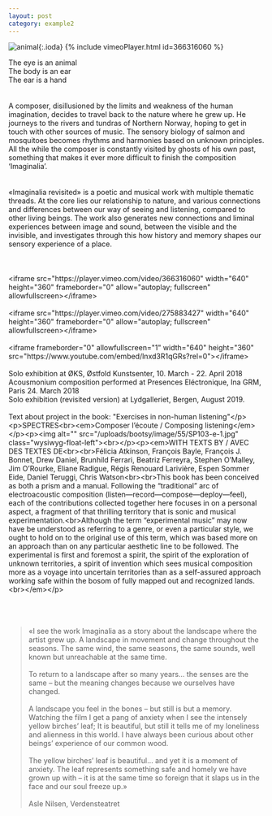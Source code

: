 ```yaml
---
layout: post
category: example2
---
```

![animal](http://sommer.alog.net/rails/active_storage/blobs/eyJfcmFpbHMiOnsibWVzc2FnZSI6IkJBaHBOQT09IiwiZXhwIjpudWxsLCJwdXIiOiJibG9iX2lkIn19--2d46f87d19c5af3f523877d9ff16a86693c1ff16/1_P1011432.jpg){:.ioda}
{% include vimeoPlayer.html id=366316060 %}
<div>The eye is an animal<br>The body is an ear<br>The ear is a hand<br><br>
<action-text-attachment sgid="BAh7CEkiCGdpZAY6BkVUSSI6Z2lkOi8vYmxvZ2FuZHBhZ2VzNi9BY3RpdmVTdG9yYWdlOjpCbG9iLzQ3P2V4cGlyZXNfaW4GOwBUSSIMcHVycG9zZQY7AFRJIg9hdHRhY2hhYmxlBjsAVEkiD2V4cGlyZXNfYXQGOwBUMA==--76451fe0c63b2228e6070dd8ba3d8d1a7e3d5198" content-type="image/jpeg" url="http://sommer.alog.net/rails/active_storage/blobs/eyJfcmFpbHMiOnsibWVzc2FnZSI6IkJBaHBOQT09IiwiZXhwIjpudWxsLCJwdXIiOiJibG9iX2lkIn19--2d46f87d19c5af3f523877d9ff16a86693c1ff16/1_P1011432.jpg" filename="1_P1011432.jpg" filesize="1940778" width="2500" height="1875" presentation="gallery"></action-text-attachment><br>A composer, disillusioned by the limits and weakness of the human imagination, decides to travel back to the nature where he grew up. He journeys to the rivers and tundras of Northern Norway, hoping to get in touch with other sources of music. The sensory biology of salmon and mosquitoes becomes rhythms and harmonies based on unknown principles. All the while the composer is constantly visited by ghosts of his own past, something that makes it ever more difficult to finish the composition ‘Imaginalia’. <br><br><action-text-attachment sgid="BAh7CEkiCGdpZAY6BkVUSSI6Z2lkOi8vYmxvZ2FuZHBhZ2VzNi9BY3RpdmVTdG9yYWdlOjpCbG9iLzQ4P2V4cGlyZXNfaW4GOwBUSSIMcHVycG9zZQY7AFRJIg9hdHRhY2hhYmxlBjsAVEkiD2V4cGlyZXNfYXQGOwBUMA==--152b766d8c345a9299634027075c9e68d05eb7b3" content-type="image/jpeg" url="http://sommer.alog.net/rails/active_storage/blobs/eyJfcmFpbHMiOnsibWVzc2FnZSI6IkJBaHBOUT09IiwiZXhwIjpudWxsLCJwdXIiOiJibG9iX2lkIn19--c51c558adb02ddebcb8c1bc5b1ff7fbb4499611d/2-20190916-DSC07619.jpg" filename="2-20190916-DSC07619.jpg" filesize="2521142" width="2500" height="2396" presentation="gallery"></action-text-attachment><br>«Imaginalia revisited» is a poetic and musical work with multiple thematic threads. At the core lies our relationship to nature, and various connections and differences between our way of seeing and listening, compared to other living beings. The work also generates new connections and liminal experiences between image and sound, between the visible and the invisible, and investigates through this how history and memory shapes our sensory experience of a place.<br><br><action-text-attachment sgid="BAh7CEkiCGdpZAY6BkVUSSI6Z2lkOi8vYmxvZ2FuZHBhZ2VzNi9BY3RpdmVTdG9yYWdlOjpCbG9iLzQ5P2V4cGlyZXNfaW4GOwBUSSIMcHVycG9zZQY7AFRJIg9hdHRhY2hhYmxlBjsAVEkiD2V4cGlyZXNfYXQGOwBUMA==--8ef8c3ce78d2936a9033329fbe8e4efd10f8f86f" content-type="image/jpeg" url="http://sommer.alog.net/rails/active_storage/blobs/eyJfcmFpbHMiOnsibWVzc2FnZSI6IkJBaHBOZz09IiwiZXhwIjpudWxsLCJwdXIiOiJibG9iX2lkIn19--3c1c3787ff4ff55e67f5fc2db359dfd923cf1261/3-20190916-DSC07536.jpg" filename="3-20190916-DSC07536.jpg" filesize="1437825" width="2500" height="1670" presentation="gallery"></action-text-attachment><br><br></div><div>&lt;iframe src="https://player.vimeo.com/video/366316060" width="640" height="360" frameborder="0" allow="autoplay; fullscreen" allowfullscreen&gt;&lt;/iframe&gt;<br><br>&lt;iframe src="https://player.vimeo.com/video/275883427" width="640" height="360" frameborder="0" allow="autoplay; fullscreen" allowfullscreen&gt;&lt;/iframe&gt;<br><br>&lt;iframe frameborder="0" allowfullscreen="1" width="640" height="360" src="https://www.youtube.com/embed/lnxd3R1qGRs?rel=0"&gt;&lt;/iframe&gt;<br><br>Solo exhibition at ØKS, Østfold Kunstsenter, 10. March - 22. April 2018</div><div>Acousmonium composition performed at Presences Eléctronique, Ina GRM, Paris 24. March 2018<br>Solo exhibition (revisited version) at Lydgalleriet, Bergen, August 2019. <br><br>Text about project in the book: "Exercises in non-human listening"&lt;/p&gt;&lt;p&gt;SPECTRES&lt;br&gt;&lt;em&gt;Composer l’écoute / Composing listening&lt;/em&gt;&lt;/p&gt;&lt;p&gt;&lt;img alt="" src="/uploads/bootsy/image/55/SP103-e-1.jpg" class="wysiwyg-float-left"&gt;&lt;br&gt;&lt;/p&gt;&lt;p&gt;&lt;em&gt;WITH TEXTS BY / AVEC DES TEXTES DE&lt;br&gt;&lt;br&gt;Félicia Atkinson, François Bayle, François J. Bonnet, Drew Daniel, Brunhild Ferrari, Beatriz Ferreyra, Stephen O’Malley, Jim O’Rourke, Eliane Radigue, Régis Renouard Larivière, Espen Sommer Eide, Daniel Teruggi, Chris Watson&lt;br&gt;&lt;br&gt;This book has been conceived as both a prism and a manual. Following the “traditional” arc of electroacoustic composition (listen—record—compose—deploy—feel), each of the contributions collected together here focuses in on a personal aspect, a fragment of that thrilling territory that is sonic and musical experimentation.&lt;br&gt;Although the term “experimental music” may now have be understood as referring to a genre, or even a particular style, we ought to hold on to the original use of this term, which was based more on an approach than on any particular aesthetic line to be followed. The experimental is first and foremost a spirit, the spirit of the exploration of unknown territories, a spirit of invention which sees musical composition more as a voyage into uncertain territories than as a self-assured approach working safe within the bosom of fully mapped out and recognized lands.&lt;br&gt;&lt;/em&gt;&lt;/p&gt;<br><br><action-text-attachment sgid="BAh7CEkiCGdpZAY6BkVUSSI6Z2lkOi8vYmxvZ2FuZHBhZ2VzNi9BY3RpdmVTdG9yYWdlOjpCbG9iLzUwP2V4cGlyZXNfaW4GOwBUSSIMcHVycG9zZQY7AFRJIg9hdHRhY2hhYmxlBjsAVEkiD2V4cGlyZXNfYXQGOwBUMA==--e19f2950674825b029df3b35b345b61a14ba7247" content-type="image/jpeg" url="http://sommer.alog.net/rails/active_storage/blobs/eyJfcmFpbHMiOnsibWVzc2FnZSI6IkJBaHBOdz09IiwiZXhwIjpudWxsLCJwdXIiOiJibG9iX2lkIn19--856061f5de23e4d9d0f329bcf4fd97690487bc6b/4-20190916-DSC07520.jpg" filename="4-20190916-DSC07520.jpg" filesize="832417" width="2500" height="1670" presentation="gallery"></action-text-attachment><br><br></div><blockquote>«I see the work Imaginalia as a story about the landscape where the artist grew up. A landscape in movement and change throughout the seasons. The same wind, the same seasons, the same sounds, well known but unreachable at the same time.<br><br>To return to a landscape after so many years… the senses are the same – but the meaning changes because we ourselves have changed.<br><br>A landscape you feel in the bones – but still is but a memory. Watching the film I get a pang of anxiety when I see the intensely yellow birches’ leaf; It is beautiful, but still it tells me of my loneliness and alienness in this world. I have always been curious about other beings’ experience of our common wood.<br><br>The yellow birches’ leaf is beautiful… and yet it is a moment of anxiety. The leaf represents something safe and homely we have grown up with – it is at the same time so foreign that it slaps us in the face and our soul freeze up.»<br><br>Asle Nilsen, Verdensteatret</blockquote><div><br><action-text-attachment sgid="BAh7CEkiCGdpZAY6BkVUSSI6Z2lkOi8vYmxvZ2FuZHBhZ2VzNi9BY3RpdmVTdG9yYWdlOjpCbG9iLzUxP2V4cGlyZXNfaW4GOwBUSSIMcHVycG9zZQY7AFRJIg9hdHRhY2hhYmxlBjsAVEkiD2V4cGlyZXNfYXQGOwBUMA==--224aae7075f1b6bc539c2fbe6c04db1753f85776" content-type="image/jpeg" url="http://sommer.alog.net/rails/active_storage/blobs/eyJfcmFpbHMiOnsibWVzc2FnZSI6IkJBaHBPQT09IiwiZXhwIjpudWxsLCJwdXIiOiJibG9iX2lkIn19--6ac4450091af1e3badac43ac496a789fbd24effe/5-IMG_20190816_192014.jpg" filename="5-IMG_20190816_192014.jpg" filesize="1001670" width="2500" height="1875" presentation="gallery"></action-text-attachment><br><br></div>